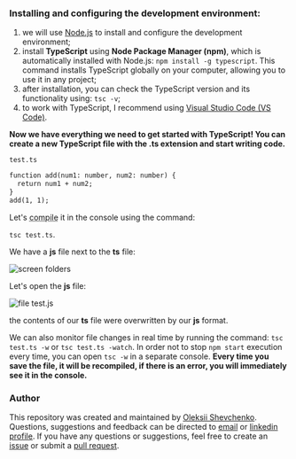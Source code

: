 ### Installing and configuring the development environment:
1. we will use [Node.js](https://nodejs.org/en/) to install and configure the development environment;
2. install __TypeScript__ using __Node Package Manager (npm)__, which is automatically installed with Node.js: ``` npm install -g typescript ```.
This command installs TypeScript globally on your computer, allowing you to use it in any project;
3. after installation, you can check the TypeScript version and its functionality using: ``` tsc -v ```;
4. to work with TypeScript, I recommend using [Visual Studio Code (VS Code)](https://code.visualstudio.com/).

__Now we have everything we need to get started with TypeScript! You can create a new TypeScript file with the .ts extension and start writing code.__

```test.ts```
```html
function add(num1: number, num2: number) {
  return num1 + num2;
}
add(1, 1);
```
Let's <abbr title="converting TS format to regular JS">compile</abbr> it in the console using the command:

```tsc test.ts```.

We have a __js__ file next to the __ts__ file:

![screen folders](./folders.png)

Let's open the __js__ file:

![file test.js](./open_JS.png)

the contents of our __ts__ file were overwritten by our __js__ format.

We can also monitor file changes in real time by running the command:
```tsc test.ts -w``` or ```tsc test.ts -watch```.
In order not to stop ```npm start``` execution every time, you can open ```tsc -w``` in a separate console.
__Every time you save the file, it will be recompiled, if there is an error, you will immediately see it in the console.__
### Author
This repository was created and maintained by [Oleksii Shevchenko](https://shevchenkool.github.io/portfolio/). Questions, suggestions and feedback can be directed to [email](uzlabini@gmail.com) or [linkedin profile](linkedin.com/in/oleksii-shevchenko-535ab61b8).
If you have any questions or suggestions, feel free to create an [issue](https://github.com/ShevchenkoOl/phonebook/issues) or submit a [pull request](https://github.com/ShevchenkoOl/phonebook/pulls).
